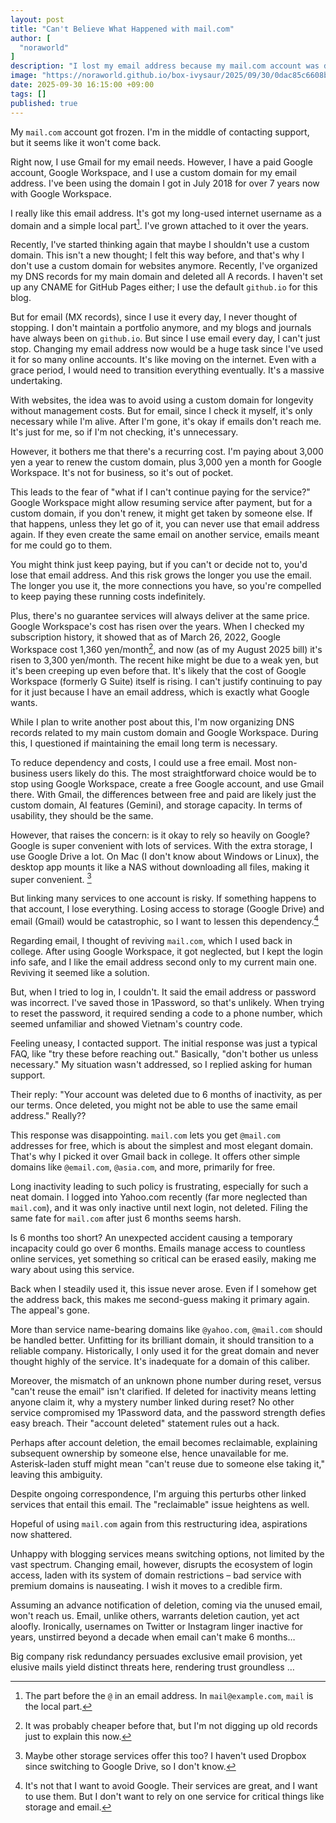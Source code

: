 ```yaml
---
layout: post
title: "Can't Believe What Happened with mail.com"
author: [
  "noraworld"
]
description: "I lost my email address because my mail.com account was deleted. This is my frustration about it."
image: "https://noraworld.github.io/box-ivysaur/2025/09/30/0dac85c6608b620d29dcab58d4501c75.png"
date: 2025-09-30 16:15:00 +09:00
tags: []
published: true
---
```


My `mail.com` account got frozen. I'm in the middle of contacting support, but it seems like it won't come back.

Right now, I use Gmail for my email needs. However, I have a paid Google account, Google Workspace, and I use a custom domain for my email address. I've been using the domain I got in July 2018 for over 7 years now with Google Workspace.

I really like this email address. It's got my long-used internet username as a domain and a simple local part[^local_part]. I've grown attached to it over the years.

[^local_part]: The part before the `@` in an email address. In `mail@example.com`, `mail` is the local part.

Recently, I've started thinking again that maybe I shouldn't use a custom domain. This isn't a new thought; I felt this way before, and that's why I don't use a custom domain for websites anymore. Recently, I've organized my DNS records for my main domain and deleted all A records. I haven't set up any CNAME for GitHub Pages either; I use the default `github.io` for this blog.

But for email (MX records), since I use it every day, I never thought of stopping. I don't maintain a portfolio anymore, and my blogs and journals have always been on `github.io`. But since I use email every day, I can't just stop. Changing my email address now would be a huge task since I've used it for so many online accounts. It's like moving on the internet. Even with a grace period, I would need to transition everything eventually. It's a massive undertaking.

With websites, the idea was to avoid using a custom domain for longevity without management costs. But for email, since I check it myself, it's only necessary while I'm alive. After I'm gone, it's okay if emails don't reach me. It's just for me, so if I'm not checking, it's unnecessary.

However, it bothers me that there's a recurring cost. I'm paying about 3,000 yen a year to renew the custom domain, plus 3,000 yen a month for Google Workspace. It's not for business, so it's out of pocket.

This leads to the fear of "what if I can't continue paying for the service?" Google Workspace might allow resuming service after payment, but for a custom domain, if you don't renew, it might get taken by someone else. If that happens, unless they let go of it, you can never use that email address again. If they even create the same email on another service, emails meant for me could go to them.

You might think just keep paying, but if you can't or decide not to, you'd lose that email address. And this risk grows the longer you use the email. The longer you use it, the more connections you have, so you're compelled to keep paying these running costs indefinitely.

Plus, there's no guarantee services will always deliver at the same price. Google Workspace's cost has risen over the years. When I checked my subscription history, it showed that as of March 26, 2022, Google Workspace cost 1,360 yen/month[^before_2022], and now (as of my August 2025 bill) it's risen to 3,300 yen/month. The recent hike might be due to a weak yen, but it's been creeping up even before that. It's likely that the cost of Google Workspace (formerly G Suite) itself is rising. I can't justify continuing to pay for it just because I have an email address, which is exactly what Google wants.

[^before_2022]: It was probably cheaper before that, but I'm not digging up old records just to explain this now.

While I plan to write another post about this, I'm now organizing DNS records related to my main custom domain and Google Workspace. During this, I questioned if maintaining the email long term is necessary.

To reduce dependency and costs, I could use a free email. Most non-business users likely do this. The most straightforward choice would be to stop using Google Workspace, create a free Google account, and use Gmail there. With Gmail, the differences between free and paid are likely just the custom domain, AI features (Gemini), and storage capacity. In terms of usability, they should be the same.

However, that raises the concern: is it okay to rely so heavily on Google? Google is super convenient with lots of services. With the extra storage, I use Google Drive a lot. On Mac (I don't know about Windows or Linux), the desktop app mounts it like a NAS without downloading all files, making it super convenient. [^dropbox]

[^dropbox]: Maybe other storage services offer this too? I haven't used Dropbox since switching to Google Drive, so I don't know.

But linking many services to one account is risky. If something happens to that account, I lose everything. Losing access to storage (Google Drive) and email (Gmail) would be catastrophic, so I want to lessen this dependency.[^not_hate_google_per_se]

[^not_hate_google_per_se]: It's not that I want to avoid Google. Their services are great, and I want to use them. But I don't want to rely on one service for critical things like storage and email.

Regarding email, I thought of reviving `mail.com`, which I used back in college. After using Google Workspace, it got neglected, but I kept the login info safe, and I like the email address second only to my current main one. Reviving it seemed like a solution.

But, when I tried to log in, I couldn't. It said the email address or password was incorrect. I've saved those in 1Password, so that's unlikely. When trying to reset the password, it required sending a code to a phone number, which seemed unfamiliar and showed Vietnam's country code.

Feeling uneasy, I contacted support. The initial response was just a typical FAQ, like "try these before reaching out." Basically, "don't bother us unless necessary." My situation wasn't addressed, so I replied asking for human support.

Their reply: "Your account was deleted due to 6 months of inactivity, as per our terms. Once deleted, you might not be able to use the same email address." Really??

This response was disappointing. `mail.com` lets you get `@mail.com` addresses for free, which is about the simplest and most elegant domain. That's why I picked it over Gmail back in college. It offers other simple domains like `@email.com`, `@asia.com`, and more, primarily for free.

Long inactivity leading to such policy is frustrating, especially for such a neat domain. I logged into Yahoo.com recently (far more neglected than `mail.com`), and it was only inactive until next login, not deleted. Filing the same fate for `mail.com` after just 6 months seems harsh.

Is 6 months too short? An unexpected accident causing a temporary incapacity could go over 6 months. Emails manage access to countless online services, yet something so critical can be erased easily, making me wary about using this service.

Back when I steadily used it, this issue never arose. Even if I somehow get the address back, this makes me second-guess making it primary again. The appeal's gone.

More than service name-bearing domains like `@yahoo.com`, `@mail.com` should be handled better. Unfitting for its brilliant domain, it should transition to a reliable company. Historically, I only used it for the great domain and never thought highly of the service. It's inadequate for a domain of this caliber.

Moreover, the mismatch of an unknown phone number during reset, versus "can't reuse the email" isn't clarified. If deleted for inactivity means letting anyone claim it, why a mystery number linked during reset? No other service compromised my 1Password data, and the password strength defies easy breach. Their "account deleted" statement rules out a hack.

Perhaps after account deletion, the email becomes reclaimable, explaining subsequent ownership by someone else, hence unavailable for me. Asterisk-laden stuff might mean "can't reuse due to someone else taking it," leaving this ambiguity.

Despite ongoing correspondence, I'm arguing this perturbs other linked services that entail this email. The "reclaimable" issue heightens as well. 

Hopeful of using `mail.com` again from this restructuring idea, aspirations now shattered.

Unhappy with blogging services means switching options, not limited by the vast spectrum. Changing email, however, disrupts the ecosystem of login access, laden with its system of domain restrictions – bad service with premium domains is nauseating. I wish it moves to a credible firm.

Assuming an advance notification of deletion, coming via the unused email, won't reach us. Email, unlike others, warrants deletion caution, yet act aloofly. Ironically, usernames on Twitter or Instagram linger inactive for years, unstirred beyond a decade when email can't make 6 months…

Big company risk redundancy persuades exclusive email provision, yet elusive mails yield distinct threats here, rendering trust groundless …
